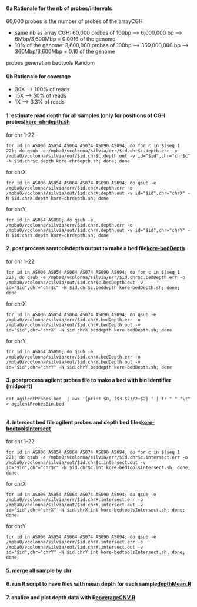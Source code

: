 #### 0a Rationale for the nb of probes/intervals 
60,000 probes is the number of probes of the arrayCGH 

- same nb as array CGH: 60,000 probes of 100bp --> 6,000,000 bp --> 6Mbp/3,600Mbp = 0.0016 of the genome 
- 10% of the genome: 3,600,000 probes of 100bp --> 360,000,000 bp --> 360Mbp/3,600Mbp = 0.10 of the genome 

probes generation bedtools Random 

#### 0b Rationale for coverage 
- 30X --> 100% of reads 
- 15X --> 50% of reads 
- 1X --> 3.3% of reads 


#### 1. estimate read depth for all samples (only for positions of CGH probes)[kore-chrdepth.sh](jobs/kore-chrdepth.sh)
for chr 1-22
```
for id in AS006 AS054 AS064 AS074 AS090 AS094; do for c in $(seq 1 22); do qsub -e /mpba0/vcolonna/silvia/err/$id.chr$c.depth.err -o /mpba0/vcolonna/silvia/out/$id.chr$c.depth.out -v id="$id",chr="chr$c" -N $id.chr$c.depth kore-chrdepth.sh; done; done

```
for chrX
```
for id in AS006 AS054 AS064 AS074 AS090 AS094; do qsub -e /mpba0/vcolonna/silvia/err/$id.chrX.depth.err -o /mpba0/vcolonna/silvia/out/$id.chrX.depth.out -v id="$id",chr="chrX" -N $id.chrX.depth kore-chrdepth.sh; done

```
for chrY
```
for id in AS054 AS090; do qsub -e /mpba0/vcolonna/silvia/err/$id.chrY.depth.err -o /mpba0/vcolonna/silvia/out/$id.chrY.depth.out -v id="$id",chr="chrY" -N $id.chrY.depth kore-chrdepth.sh; done

```
#### 2.  post process samtoolsdepth output to make a bed file[kore-bedDepth](jobs/kore-bedDepth.sh)
for chr 1-22
```
for id in AS006 AS054 AS064 AS074 AS090 AS094; do for c in $(seq 1 22); do qsub -e /mpba0/vcolonna/silvia/err/$id.chr$c.bedDepth.err -o /mpba0/vcolonna/silvia/out/$id.chr$c.bedDepth.out -v id="$id",chr="chr$c" -N $id.chr$c.beddepth kore-bedDepth.sh; done; done

```
for chrX
```
for id in AS006 AS054 AS064 AS074 AS090 AS094; do qsub -e /mpba0/vcolonna/silvia/err/$id.chrX.bedDepth.err -o /mpba0/vcolonna/silvia/out/$id.chrX.bedDepth.out -v id="$id",chr="chrX" -N $id.chrX.beddepth kore-bedDepth.sh; done

```
for chrY
```
for id in AS054 AS090; do qsub -e /mpba0/vcolonna/silvia/err/$id.chrY.bedDepth.err -o /mpba0/vcolonna/silvia/out/$id.chrY.bedDepth.out -v id="$id",chr="chrY" -N $id.chrY.beddepth kore-bedDepth.sh; done

```

#### 3. postprocess agilent probes file to make a bed with bin identifier (midpoint)
```
cat agilentProbes.bed  | awk '{print $0, ($3-$2)/2+$2} ' | tr " " "\t"  > agilentProbesBin.bed
 
 ```
 
 #### 4. intersect bed file agilent probes and depth bed files[kore-bedtoolsIntersect](jobs/kore-bedtoolsIntersect.sh)
for chr 1-22
```
for id in AS006 AS054 AS064 AS074 AS090 AS094; do for c in $(seq 1 22); do qsub -e /mpba0/vcolonna/silvia/err/$id.chr$c.intersect.err -o /mpba0/vcolonna/silvia/out/$id.chr$c.intersect.out -v id="$id",chr="chr$c" -N $id.chr$c.int kore-bedtoolsIntersect.sh; done; done

```
for chrX
```
for id in AS006 AS054 AS064 AS074 AS090 AS094; do qsub -e /mpba0/vcolonna/silvia/err/$id.chrX.intersect.err -o /mpba0/vcolonna/silvia/out/$id.chrX.intersect.out -v id="$id",chr="chrX" -N $id.chrX.int kore-bedtoolsIntersect.sh; done; done

```
for chrY
```
for id in AS006 AS054 AS064 AS074 AS090 AS094; do qsub -e /mpba0/vcolonna/silvia/err/$id.chrY.intersect.err -o /mpba0/vcolonna/silvia/out/$id.chrY.intersect.out -v id="$id",chr="chrY" -N $id.chrY.int kore-bedtoolsIntersect.sh; done; done

```

#### 5. merge all sample by chr

#### 6. run R script to have files with mean depth for each sample[depthMean.R](depthMean.R)

#### 7. analize and plot depth data with R[coverageCNV.R](coverageCNV.R)




